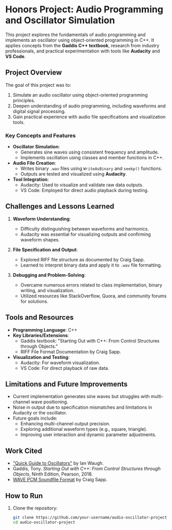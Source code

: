 # Honors Project: Audio Programming and Oscillator Simulation

This project explores the fundamentals of audio programming and implements an oscillator using object-oriented programming in C++. It applies concepts from the **Gaddis C++ textbook**, research from industry professionals, and practical experimentation with tools like **Audacity** and **VS Code**.

## Project Overview

The goal of this project was to:

1. Simulate an audio oscillator using object-oriented programming principles.
2. Deepen understanding of audio programming, including waveforms and digital signal processing.
3. Gain practical experience with audio file specifications and visualization tools.

### Key Concepts and Features
- **Oscillator Simulation**: 
  - Generates sine waves using consistent frequency and amplitude.
  - Implements oscillation using classes and member functions in C++.
- **Audio File Creation**:
  - Writes binary `.wav` files using `WriteAsBinary` and `seekp()` functions.
  - Outputs are tested and visualized using **Audacity**.
- **Tool Integration**:
  - Audacity: Used to visualize and validate raw data outputs.
  - VS Code: Employed for direct audio playback during testing.

## Challenges and Lessons Learned

1. **Waveform Understanding**:
   - Difficulty distinguishing between waveforms and harmonics.
   - Audacity was essential for visualizing outputs and confirming waveform shapes.

2. **File Specification and Output**:
   - Explored RIFF file structure as documented by Craig Sapp.
   - Learned to interpret binary data and apply it to `.wav` file formatting.

3. **Debugging and Problem-Solving**:
   - Overcame numerous errors related to class implementation, binary writing, and visualization.
   - Utilized resources like StackOverflow, Quora, and community forums for solutions.

## Tools and Resources

- **Programming Language**: C++ 
- **Key Libraries/Extensions**:
  - Gaddis textbook: "Starting Out with C++: From Control Structures through Objects."
  - RIFF File Format Documentation by Craig Sapp.
- **Visualization and Testing**:
  - Audacity: For waveform visualization.
  - VS Code: For direct playback of raw data.

## Limitations and Future Improvements

- Current implementation generates sine waves but struggles with multi-channel wave positioning.
- Noise in output due to specification mismatches and limitations in Audacity or the oscillator.
- Future goals include:
  - Enhancing multi-channel output precision.
  - Exploring additional waveform types (e.g., square, triangle).
  - Improving user interaction and dynamic parameter adjustments.

## Work Cited

- ["Quick Guide to Oscillators"](http://making-music.com/quick-guides/oscillators/) by Ian Waugh.
- Gaddis, Tony. *Starting Out with C++: From Control Structures through Objects*, Ninth Edition, Pearson, 2018.
- [WAVE PCM Soundfile Format](http://soundfile.sapp.org/doc/WaveFormat/) by Craig Sapp.

## How to Run

1. Clone the repository:
   ```bash
   git clone https://github.com/your-username/audio-oscillator-project.git
   cd audio-oscillator-project
